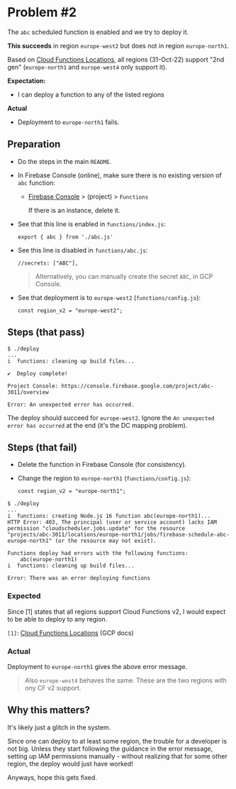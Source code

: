 # Problem #2

The `abc` scheduled function is enabled and we try to deploy it.

**This succeeds** in region `europe-west2` but does not in region `europe-north1`.

Based on [Cloud Functions Locations](https://cloud.google.com/functions/docs/locations), all regions (31-Oct-22) support "2nd gen" (`europe-north1` and `europe-west4` only support it).

**Expectation:**

- I can deploy a function to any of the listed regions

**Actual**

- Deployment to `europe-north1` fails.

## Preparation

- Do the steps in the main `README`.

- In Firebase Console (online), make sure there is no existing version of `abc` function:

   - [Firebase Console](https://console.firebase.google.com) > (project) > `Functions`

      If there is an instance, delete it.

- See that this line is enabled in `functions/index.js`:

   ```
   export { abc } from './abc.js'
   ```

- See this line is disabled in `functions/abc.js`:

   ```
   //secrets: ["ABC"],   
   ```
   
   >Alternatively, you can manually create the secret `ABC`, in GCP Console.

- See that deployment is to `europe-west2` (`functions/config.js`):

   ```
   const region_v2 = "europe-west2";
   ```


## Steps (that pass)

```
$ ./deploy
...
i  functions: cleaning up build files...

✔  Deploy complete!

Project Console: https://console.firebase.google.com/project/abc-3011/overview

Error: An unexpected error has occurred.
```

The deploy should succeed for `europe-west2`. Ignore the `An unexpected error has occurred` at the end (it's the DC mapping problem).

## Steps (that fail)

- Delete the function in Firebase Console (for consistency).

- Change the region to `europe-north1` (`functions/config.js`):

   ```
   const region_v2 = "europe-north1";
   ```

```
$ ./deploy
...
i  functions: creating Node.js 16 function abc(europe-north1)...
HTTP Error: 403, The principal (user or service account) lacks IAM permission "cloudscheduler.jobs.update" for the resource "projects/abc-3011/locations/europe-north1/jobs/firebase-schedule-abc-europe-north1" (or the resource may not exist).

Functions deploy had errors with the following functions:
	abc(europe-north1)
i  functions: cleaning up build files...

Error: There was an error deploying functions
```


### Expected

Since [1] states that all regions support Cloud Functions v2, I would expect to be able to deploy to any region.

`[1]`: [Cloud Functions Locations](https://cloud.google.com/functions/docs/locations) (GCP docs)


### Actual

Deployment to `europe-north1` gives the above error message.

>Also `europe-west4` behaves the same. These are the two regions with ony CF v2 support.

## Why this matters?

It's likely just a glitch in the system.

Since one can deploy to at least some region, the trouble for a developer is not big. Unless they start following the guidance in the error message, setting up IAM permissions manually - without realizing that for some other region, the deploy would just have worked!

Anyways, hope this gets fixed.



